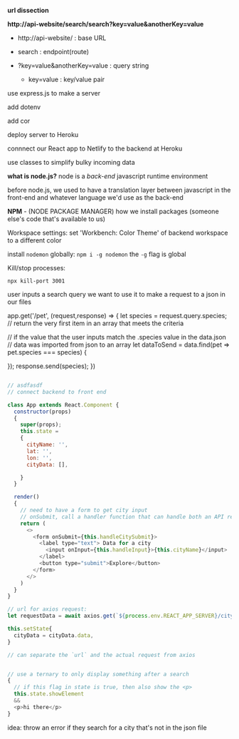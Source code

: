 

**url dissection**

**http://api-website/search/search?key=value&anotherKey=value**


- http://api-website/ : base URL

- search : endpoint(route)

- ?key=value&anotherKey=value : query string
  - key=value : key/value pair


use express.js to make a server

add dotenv

add cor

deploy server to Heroku

connnect our React app to Netlify to the backend at Heroku

use classes to simplify bulky incoming data

**what is node.js?**
node is a *back-end* javascript runtime environment

before node.js, we used to have a translation layer between javascript in the front-end and whatever language we'd use as the back-end


**NPM** - (NODE PACKAGE MANAGER)
how we install packages (someone else's code that's available to us)

Workspace settings:
set 'Workbench: Color Theme' of backend workspace to a different color

install `nodemon` globally:
`npm i -g nodemon`
the `-g` flag is global


Kill/stop processes:

`npx kill-port 3001`

user inputs a search query
we want to use it to make a request to a json in our files

app.get('/pet', (request,response) => {
  let species = request.query.species;
  // return the very first item in an array that meets the criteria

  // if the value that the user inputs match the .species value in the data.json
  // data was imported from json to an array 
  let dataToSend = data.find(pet => pet.species === species)
  {

  });
  response.send(species);
})


```JavaScript

// asdfasdf
// connect backend to front end

class App extends React.Component {
  constructor(props)
  {
    super(props);
    this.state = 
    {
      cityName: '',
      lat: '',
      lon: '',
      cityData: [],

    }
  }

  render()
  {
    // need to have a form to get city input
    // onSubmit, call a handler function that can handle both an API request from a local machine, as well as the deployed website (not heroku or netlify)
    return (
      <>
        <form onSubmit={this.handleCitySubmit}>
          <label type="text"> Data for a city
            <input onInput={this.handleInput}>{this.cityName}</input>
          </label>
          <button type="submit">Explore</button>
        </form>
      </>
    )
  }
}

// url for axios request:
let requestData = await axios.get(`${process.env.REACT_APP_SERVER}/city?cityName=${this.state.cityName}`);

this.setState{
  cityData = cityData.data,
}

// can separate the `url` and the actual request from axios


// use a ternary to only display something after a search
{
  // if this flag in state is true, then also show the <p>
  this.state.showElement
  &&
  <p>hi there</p>
}


```
idea: throw an error if they search for a city that's not in the json file
